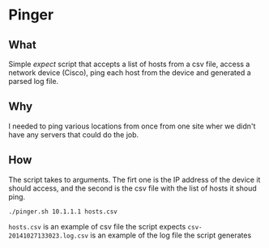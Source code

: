 # Pinger

## What

Simple *expect* script that accepts a list of hosts from a csv file, access a network device (Cisco), ping each host from the device and generated a parsed log file.

## Why

I needed to ping various locations from once from one site wher we didn't have any servers that could do the job.

## How

The script takes to arguments. The firt one is the IP address of the device it should access, and the second is the csv file with the list of hosts it shoud ping.

`./pinger.sh 10.1.1.1 hosts.csv`

`hosts.csv` is an example of csv file the script expects
`csv-20141027133023.log.csv` is an example of the log file the script generates